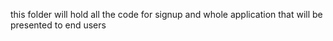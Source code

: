 this folder will hold all the code for signup and whole application that will be presented to end users